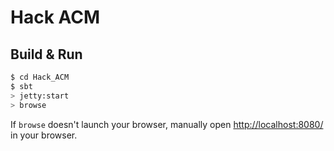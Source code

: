 # Hack ACM #

## Build & Run ##

```sh
$ cd Hack_ACM
$ sbt
> jetty:start
> browse
```

If `browse` doesn't launch your browser, manually open [http://localhost:8080/](http://localhost:8080/) in your browser.

